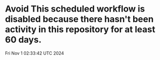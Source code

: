 # Avoid This scheduled workflow is disabled because there hasn't been activity in this repository for at least 60 days.
Fri Nov  1 02:33:42 UTC 2024
